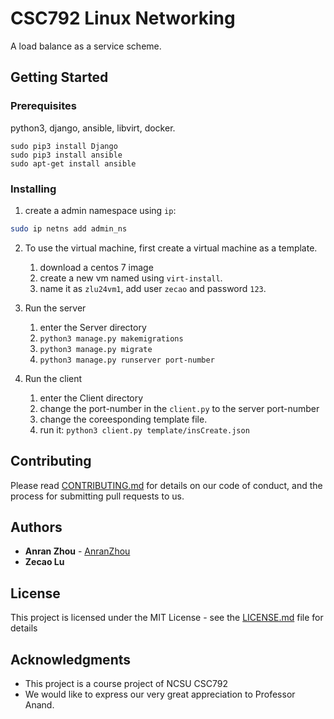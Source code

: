
# CSC792 Linux Networking

A load balance as a service scheme.

## Getting Started

### Prerequisites

python3, django, ansible, libvirt, docker.

```
sudo pip3 install Django
sudo pip3 install ansible 
sudo apt-get install ansible
```

### Installing

1. create a admin namespace using `ip`:

```bash
sudo ip netns add admin_ns
```

2. To use the virtual machine, first create a virtual machine as a template.

    1. download a centos 7 image
    2. create a new vm named using `virt-install`.
    3. name it as `zlu24vm1`, add user `zecao` and password `123`. 

3. Run the server

    1. enter the Server directory
    2. `python3 manage.py makemigrations`
    3. `python3 manage.py migrate`
    4. `python3 manage.py runserver port-number`

4. Run the client

    1. enter the Client directory
    2. change the port-number in the `client.py` to the server port-number
    3. change the coreesponding template file.
    3. run it: `python3 client.py template/insCreate.json`

## Contributing

Please read [CONTRIBUTING.md](./CONTRIBUTING.md) for details on our code of conduct, and the process for submitting pull requests to us.

## Authors

* **Anran Zhou** - [AnranZhou](https://github.com/AnranZhou)
* **Zecao Lu**

## License

This project is licensed under the MIT License - see the [LICENSE.md](./LICENSE.md) file for details

## Acknowledgments

* This project is a course project of NCSU CSC792
* We would like to express our very great appreciation to Professor Anand.

